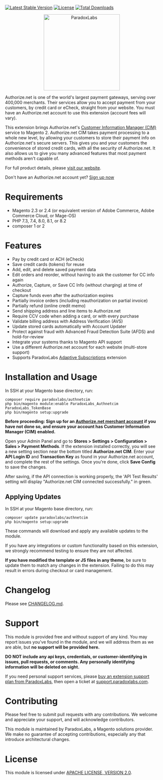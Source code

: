 [![Latest Stable Version](https://poser.pugx.org/paradoxlabs/authnetcim/v/stable)](https://packagist.org/packages/paradoxlabs/authnetcim)
[![License](https://poser.pugx.org/paradoxlabs/authnetcim/license)](https://packagist.org/packages/paradoxlabs/authnetcim)
[![Total Downloads](https://poser.pugx.org/paradoxlabs/authnetcim/downloads)](https://packagist.org/packages/paradoxlabs/authnetcim)

<p align="center">
    <a href="https://www.paradoxlabs.com"><img alt="ParadoxLabs" src="https://paradoxlabs.com/wp-content/uploads/2020/02/pl-logo-canva-2.png" width="250"></a>
</p>

Authorize.net is one of the world's largest payment gateways, serving over 400,000 merchants. Their services allow you to accept payment from your customers, by credit card or eCheck, straight from your website. You must have an Authorize.net account to use this extension (account fees will vary).

This extension brings Authorize.net's [Customer Information Manager (CIM)](https://support.authorize.net/s/article/What-Is-the-Customer-Information-Manager-CIM) service to Magento 2. Authorize.net CIM takes payment processing to a whole new level, by allowing your customers to store their payment info on Authorize.net's secure servers. This gives you and your customers the convenience of stored credit cards, with all the security of Authorize.net. It also allows us to give you many advanced features that most payment methods aren't capable of.

For full product details, please [visit our website](https://store.paradoxlabs.com/magento2-authorize-net-cim-payment-module.html).

Don't have an Authorize.net account yet? [Sign up now](http://reseller.authorize.net/application/?resellerId=24716)

Requirements
============

* Magento 2.3 or 2.4 (or equivalent version of Adobe Commerce, Adobe Commerce Cloud, or Mage-OS)
* PHP 7.3, 7.4, 8.0, 8.1, or 8.2
* composer 1 or 2

Features
========

* Pay by credit card or ACH (eCheck)
* Save credit cards (tokens) for reuse
* Add, edit, and delete saved payment data
* Edit orders and reorder, without having to ask the customer for CC info again
* Authorize, Capture, or Save CC Info (without charging) at time of checkout
* Capture funds even after the authorization expires
* Partially invoice orders (including reauthorization on partial invoice)
* Partially refund (online credit memo)
* Send shipping address and line items to Authorize.net
* Require CCV code when adding a card, or with every purchase
* Validate billing address with Address Verification (AVS)
* Update stored cards automatically with Account Updater
* Protect against fraud with Advanced Fraud Detection Suite (AFDS) and hold-for-review
* Integrate your systems thanks to Magento API support
* Use a different Authorize.net account for each website (multi-store support)
* Supports ParadoxLabs [Adaptive Subscriptions](https://store.paradoxlabs.com/magento2-subscriptions-recurring-billing.html) extension

Installation and Usage
======================

In SSH at your Magento base directory, run:

    composer require paradoxlabs/authnetcim
    php bin/magento module:enable ParadoxLabs_Authnetcim ParadoxLabs_TokenBase
    php bin/magento setup:upgrade

**Before proceeding: Sign up for an [Authorize.net merchant account](https://ems.authorize.net/oap/home.aspx?SalesRepID=98&ResellerID=24716) if you have not done so, and ensure your account has Customer Information Manager (CIM) enabled.**

Open your Admin Panel and go to **Stores > Settings > Configuration > Sales > Payment Methods**. If the extension installed correctly, you will see a new setting section near the bottom titled **Authorize.net CIM**. Enter your **API Login ID** and **Transaction Key** as found in your Authorize.net account, and complete the rest of the settings. Once you're done, click **Save Config** to save the changes.

After saving, if the API connection is working properly, the 'API Test Results' setting will display "Authorize.net CIM connected successfully." in green.

## Applying Updates

In SSH at your Magento base directory, run:

    composer update paradoxlabs/authnetcim
    php bin/magento setup:upgrade

These commands will download and apply any available updates to the module.

If you have any integrations or custom functionality based on this extension, we strongly recommend testing to ensure they are not affected.

**If you have modified the template or JS files in any theme**, be sure to update them to match any changes in the extension. Failing to do this may result in errors during checkout or card management.

Changelog
=========

Please see [CHANGELOG.md](https://github.com/ParadoxLabs-Inc/authnetcim/blob/master/CHANGELOG.md).

Support
=======

This module is provided free and without support of any kind. You may report issues you've found in the module, and we will address them as we are able, but **no support will be provided here.**

**DO NOT include any api keys, credentials, or customer-identifying in issues, pull requests, or comments. Any personally identifying information will be deleted on sight.**

If you need personal support services, please [buy an extension support plan from ParadoxLabs](https://store.paradoxlabs.com/support-renewal.html), then open a ticket at [support.paradoxlabs.com](https://support.paradoxlabs.com).

Contributing
============

Please feel free to submit pull requests with any contributions. We welcome and appreciate your support, and will acknowledge contributors.

This module is maintained by ParadoxLabs, a Magento solutions provider. We make no guarantee of accepting contributions, especially any that introduce architectural changes.

License
=======

This module is licensed under [APACHE LICENSE, VERSION 2.0](https://github.com/ParadoxLabs-Inc/authnetcim/blob/master/LICENSE).
